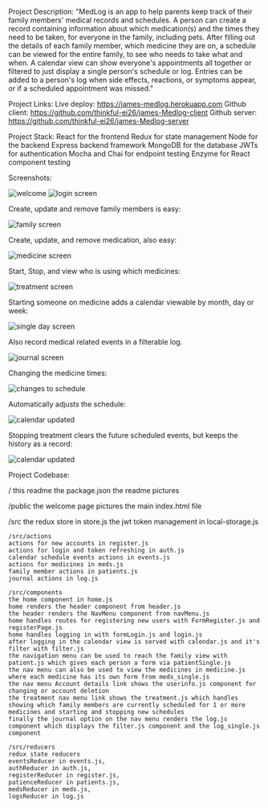 Project Description:
    "MedLog is an app to help parents keep track of their family members' medical records and schedules.  A person can create a record containing information about which medication(s) and the times they need to be taken, for everyone in the family, including pets.  After filling out the details of each family member, which medicine they are on, a schedule can be viewed for the entire family, to see who needs to take what and when.  A calendar view can show everyone's appointments all together or filtered to just display a single person's schedule or log.  Entries can be added to a person's log when side effects, reactions, or symptoms appear, or if a scheduled appointment was missed."

Project Links:
    Live deploy:
    https://james-medlog.herokuapp.com
    Github client:
    https://github.com/thinkful-ei26/james-Medlog-client
    Github server:
    https://github.com/thinkful-ei26/james-Medlog-server

Project Stack:
    React for the frontend
    Redux for state management
    Node for the backend
    Express backend framework
    MongoDB for the database
    JWTs for authentication
    Mocha and Chai for endpoint testing
    Enzyme for React component testing

Screenshots:

<img src='./medlog-landing.png' alt='welcome'/>
<img src='./medlog-login.png' alt='login screen'/>

Create, update and remove family members is easy:

<img src='./medlog-family.png' alt='family screen' />

Create, update, and remove medication, also easy:

<img src='./medlog-medicine.png' alt='medicine screen' />

Start, Stop, and view who is using which medicines:

<img src='./medlog-treatment.png' alt='treatment screen' />

Starting someone on medicine adds a calendar viewable by month, day or week:

<img src='./medlog-day.png' alt='single day screen'/>

Also record medical related events in a filterable log.

<img src='./medlog-journal.png' alt='journal screen' />


Changing the medicine times:

<img src='./medicine-updated.png' alt='changes to schedule' />


Automatically adjusts the schedule:

<img src='./calendar-updated.png' alt='calendar updated' />


Stopping treatment clears the future scheduled events,
but keeps the history as a record:

<img src='./med-stop-keeps-history-clear-schedule.png' alt='calendar updated' />

Project Codebase:

/
    this readme
    the package.json
    the readme pictures

/public
    the welcome page pictures
    the main index.html file

/src
    the redux store in store.js
    the jwt token management in local-storage.js

    /src/actions
    actions for new accounts in register.js
    actions for login and token refreshing in auth.js
    calendar schedule events actions in events.js
    actions for medicines in meds.js
    family member actions in patients.js
    journal actions in log.js

    /src/components
    the home component in home.js
    home renders the header component from header.js
    the header renders the NavMenu component from navMenu.js
    home handles routes for registering new users with FormRegister.js and registerPage.js
    home handles logging in with formLogin.js and login.js
    after logging in the calendar view is served with calendar.js and it's filter with filter.js
    the navigation menu can be used to reach the family view with patient.js which gives each person a form via patientSingle.js
    the nav menu can also be used to view the medicines in medicine.js where each medicine has its own form from meds_single.js
    the nav menu Account details link shows the userinfo.js component for changing or account deletion
    the treatment nav menu link shows the treatment.js which handles showing which family members are currently scheduled for 1 or more medicines and starting and stopping new schedules
    finally the journal option on the nav menu renders the log.js component which displays the filter.js component and the log_single.js component

    /src/reducers
    redux state reducers
    eventsReducer in events.js,
    authReducer in auth.js,
    registerReducer in register.js,
    patienceReducer in patients.js,
    medsReducer in meds.js,
    logsReducer in log.js
